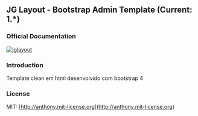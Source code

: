 ## JG Layout - Bootstrap Admin Template (Current:  1.*) 

### Official Documentation


<a href="https://tracking.gitads.io/?repo=laravel-boilerplate"><img src="https://ibb.co/DRtZkG7" alt="jglayout"/></a>

### Introduction

Template clean em html desenvolvido com bootstrap 4


### License

MIT: [http://anthony.mit-license.org](http://anthony.mit-license.org)
